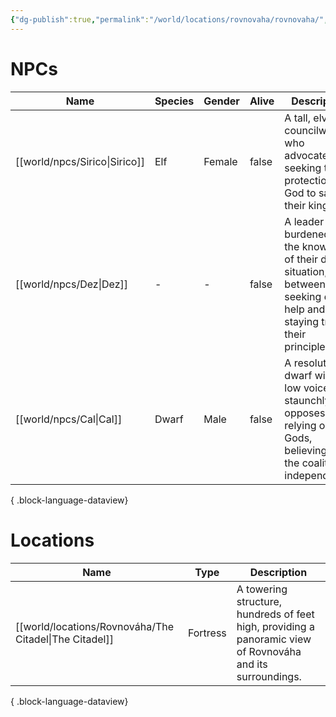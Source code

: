 ```yaml
---
{"dg-publish":true,"permalink":"/world/locations/rovnovaha/rovnovaha/","tags":["location"]}
---
```



# NPCs
| Name                             | Species | Gender | Alive | Description                                                                                                                          |
| -------------------------------- | ------- | ------ | ----- | ------------------------------------------------------------------------------------------------------------------------------------ |
| [[world/npcs/Sirico\|Sirico]] | Elf     | Female | false | A tall, elven councilwoman who advocates for seeking the protection of a God to save their kingdom.                                  |
| [[world/npcs/Dez\|Dez]]       | \-      | \-     | false | A leader burdened with the knowledge of their dire situation, torn between seeking divine help and staying true to their principles. |
| [[world/npcs/Cal\|Cal]]       | Dwarf   | Male   | false | A resolute dwarf with a low voice, who staunchly opposes relying on the Gods, believing in the coalition's independence.             |

{ .block-language-dataview}

# Locations
| Name                                                      | Type     | Description                                                                                                |
| --------------------------------------------------------- | -------- | ---------------------------------------------------------------------------------------------------------- |
| [[world/locations/Rovnováha/The Citadel\|The Citadel]] | Fortress | A towering structure, hundreds of feet high, providing a panoramic view of Rovnováha and its surroundings. |

{ .block-language-dataview}